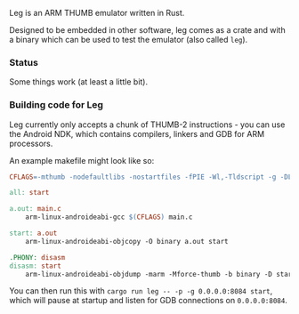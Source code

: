 Leg is an ARM THUMB emulator written in Rust.

Designed to be embedded in other software, leg comes as a crate and with a binary which can be used to test the emulator (also called `leg`).

### Status
Some things work (at least a little bit).

### Building code for Leg
Leg currently only accepts a chunk of THUMB-2 instructions - you can use the Android NDK, which contains compilers, linkers and GDB for ARM processors.

An example makefile might look like so:
```makefile
CFLAGS=-mthumb -nodefaultlibs -nostartfiles -fPIE -Wl,-Tldscript -g -DLEG

all: start

a.out: main.c
	arm-linux-androideabi-gcc $(CFLAGS) main.c

start: a.out
	arm-linux-androideabi-objcopy -O binary a.out start

.PHONY: disasm
disasm: start
	arm-linux-androideabi-objdump -marm -Mforce-thumb -b binary -D start

```

You can then run this with `cargo run leg -- -p -g 0.0.0.0:8084 start`, which will pause at startup and listen for GDB connections on `0.0.0.0:8084`.